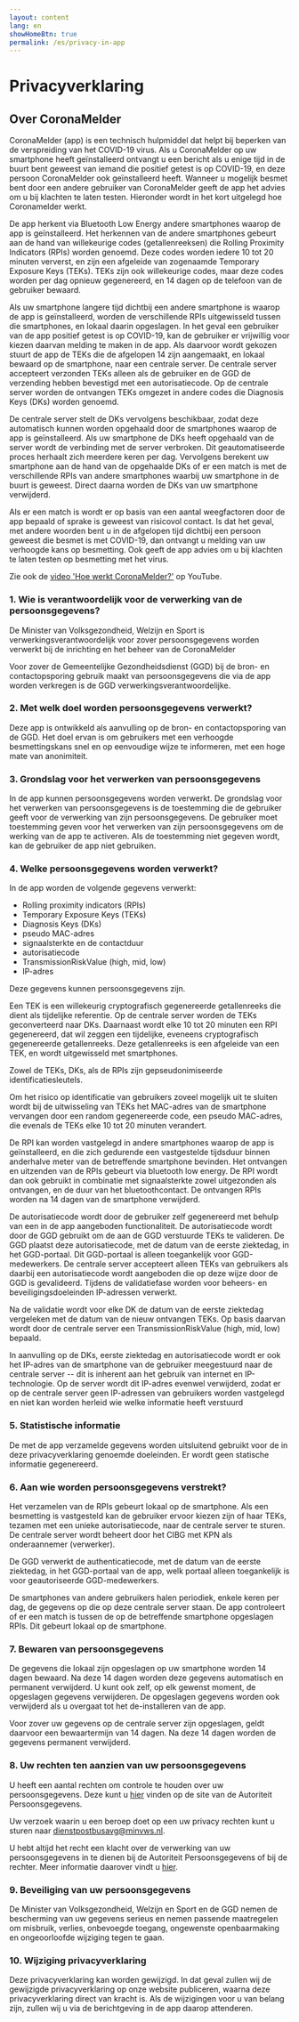 ```yaml
---
layout: content
lang: en
showHomeBtn: true
permalink: /es/privacy-in-app
---
```


# Privacyverklaring

## Over CoronaMelder

CoronaMelder (app) is een technisch hulpmiddel dat helpt bij beperken van de verspreiding van het COVID-19 virus. Als u CoronaMelder op uw smartphone heeft geïnstalleerd ontvangt u een bericht als u enige tijd in de buurt bent geweest van iemand die positief getest is op COVID-19, en deze persoon CoronaMelder ook geïnstalleerd heeft. Wanneer u mogelijk besmet bent door een andere gebruiker van CoronaMelder geeft de app het advies om u bij klachten te laten testen. Hieronder wordt in het kort uitgelegd hoe Coronamelder werkt.

De app herkent via Bluetooth Low Energy andere smartphones waarop de app is geïnstalleerd. Het herkennen van de andere smartphones gebeurt aan de hand van willekeurige codes (getallenreeksen) die Rolling Proximity Indicators (RPIs) worden genoemd. Deze codes worden iedere 10 tot 20 minuten ververst, en zijn een afgeleide van zogenaamde Temporary Exposure Keys (TEKs). TEKs zijn ook willekeurige codes, maar deze codes worden per dag opnieuw gegenereerd, en 14 dagen op de telefoon van de gebruiker bewaard. 

Als uw smartphone langere tijd dichtbij een andere smartphone is waarop de app is geïnstalleerd, worden de verschillende RPIs uitgewisseld tussen die smartphones, en lokaal daarin opgeslagen. In het geval een gebruiker van de app positief getest is op COVID-19, kan de gebruiker er vrijwillig voor kiezen daarvan melding te maken in de app. Als daarvoor wordt gekozen stuurt de app de TEKs die de afgelopen 14 zijn aangemaakt, en lokaal bewaard op de smartphone, naar een centrale server. De centrale server accepteert verzonden TEKs alleen als de gebruiker en de GGD de verzending hebben bevestigd met een autorisatiecode. Op de centrale server worden de ontvangen TEKs omgezet in andere codes die Diagnosis Keys (DKs) worden genoemd. 

De centrale server stelt de DKs vervolgens beschikbaar, zodat deze automatisch kunnen worden opgehaald door de smartphones waarop de app is geïnstalleerd. Als uw smartphone de DKs heeft opgehaald van de server wordt de verbinding met de server verbroken. Dit geautomatiseerde proces herhaalt zich meerdere keren per dag. Vervolgens berekent uw smartphone aan de hand van de opgehaalde DKs of er een match is met de verschillende RPIs van andere smartphones waarbij uw smartphone in de buurt is geweest. Direct daarna worden de DKs van uw smartphone verwijderd. 

Als er een match is wordt er op basis van een aantal weegfactoren door de app bepaald of sprake is geweest van risicovol contact. Is dat het geval, met andere woorden bent u in de afgelopen tijd dichtbij een persoon geweest die besmet is met COVID-19, dan ontvangt u melding van uw verhoogde kans op besmetting. Ook geeft de app advies om u bij klachten te laten testen op besmetting met het virus.

Zie ook de [video 'Hoe werkt CoronaMelder?'](https://www.youtube.com/watch?v=mk7ZNygVW1E&feature=youtu.be) op YouTube.

### 1. Wie is verantwoordelijk voor de verwerking van de persoonsgegevens? 

De Minister van Volksgezondheid, Welzijn en Sport is verwerkingsverantwoordelijk voor zover persoonsgegevens worden verwerkt bij de inrichting en het beheer van de CoronaMelder

Voor zover de Gemeentelijke Gezondheidsdienst (GGD) bij de bron- en contactopsporing gebruik maakt van persoonsgegevens die via de app worden verkregen is de GGD verwerkingsverantwoordelijke.

### 2. Met welk doel worden persoonsgegevens verwerkt? 

Deze app is ontwikkeld als aanvulling op de bron- en contactopsporing van de GGD. Het doel ervan is om gebruikers met een verhoogde besmettingskans snel en op eenvoudige wijze te informeren, met een hoge mate van anonimiteit.

### 3. Grondslag voor het verwerken van persoonsgegevens 

In de app kunnen persoonsgegevens worden verwerkt. De grondslag voor het verwerken van persoonsgegevens is de toestemming die de gebruiker geeft voor de verwerking van zijn persoonsgegevens. De gebruiker moet toestemming geven voor het verwerken van zijn persoonsgegevens om de werking van de app te activeren. Als de toestemming niet gegeven wordt, kan de gebruiker de app niet gebruiken.

### 4. Welke persoonsgegevens worden verwerkt? 

In de app worden de volgende gegevens verwerkt:

- Rolling proximity indicators (RPIs)
- Temporary Exposure Keys (TEKs)
- Diagnosis Keys (DKs)
- pseudo MAC-adres
- signaalsterkte en de contactduur
- autorisatiecode
- TransmissionRiskValue (high, mid, low)
- IP-adres

Deze gegevens kunnen persoonsgegevens zijn. 

Een TEK is een willekeurig cryptografisch gegenereerde getallenreeks die dient als tijdelijke referentie. Op de centrale server worden de TEKs geconverteerd naar DKs. Daarnaast wordt elke 10 tot 20 minuten een RPI gegenereerd, dat wil zeggen een tijdelijke, eveneens cryptografisch gegenereerde getallenreeks. Deze getallenreeks is een afgeleide van een TEK, en wordt uitgewisseld met smartphones. 

Zowel de TEKs, DKs, als de RPIs zijn gepseudonimiseerde identificatiesleutels.

Om het risico op identificatie van gebruikers zoveel mogelijk uit te sluiten wordt bij de uitwisseling van TEKs het MAC-adres van de smartphone vervangen door een random gegenereerde code, een pseudo MAC-adres, die evenals de TEKs elke 10 tot 20 minuten verandert.

De RPI kan worden vastgelegd in andere smartphones waarop de app is geïnstalleerd, en die zich gedurende een vastgestelde tijdsduur binnen anderhalve meter van de betreffende smartphone bevinden. Het ontvangen en uitzenden van de RPIs gebeurt via bluetooth low energy. De RPI wordt dan ook gebruikt in combinatie met signaalsterkte zowel uitgezonden als ontvangen, en de duur van het bluetoothcontact. De ontvangen RPIs worden na 14 dagen van de smartphone verwijderd. 

De autorisatiecode wordt door de gebruiker zelf gegenereerd met behulp van een in de app aangeboden functionaliteit. De autorisatiecode wordt door de GGD gebruikt om de aan de GGD verstuurde TEKs te valideren. De GGD plaatst deze autorisatiecode, met de datum van de eerste ziektedag, in het GGD-portaal. Dit GGD-portaal is alleen toegankelijk voor GGD-medewerkers. De centrale server accepteert alleen TEKs van gebruikers als daarbij een autorisatiecode wordt aangeboden die op deze wijze door de GGD is gevalideerd. Tijdens de validatiefase worden voor beheers- en beveiligingsdoeleinden IP-adressen verwerkt.

Na de validatie wordt voor elke DK de datum van de eerste ziektedag vergeleken met de datum van de  nieuw ontvangen TEKs. Op basis daarvan wordt door de centrale server een TransmissionRiskValue (high, mid, low) bepaald.

In aanvulling op de DKs, eerste ziektedag en autorisatiecode wordt er ook het IP-adres van de smartphone van de gebruiker meegestuurd naar de centrale server -- dit is inherent aan het gebruik van internet en IP-technologie. Op de server wordt dit IP-adres evenwel verwijderd, zodat er op de centrale server geen IP-adressen van gebruikers worden vastgelegd en niet kan worden herleid wie welke informatie heeft verstuurd

### 5. Statistische informatie 

De met de app verzamelde gegevens worden uitsluitend gebruikt voor de in deze privacyverklaring genoemde doeleinden. Er wordt geen statische informatie gegenereerd.

### 6. Aan wie worden persoonsgegevens verstrekt?

Het verzamelen van de RPIs gebeurt lokaal op de smartphone. Als een besmetting is vastgesteld kan de gebruiker ervoor kiezen zijn of haar TEKs, tezamen met een unieke autorisatiecode, naar de centrale server te sturen. De centrale server wordt beheert door het CIBG met KPN als onderaannemer (verwerker).

De GGD verwerkt de authenticatiecode, met de datum van de eerste ziektedag, in het GGD-portaal van de app, welk portaal alleen toegankelijk is voor geautoriseerde GGD-medewerkers.

De smartphones van andere gebruikers halen periodiek, enkele keren per dag, de gegevens op die op deze centrale server staan. De app controleert of er een match is tussen de op de betreffende smartphone opgeslagen RPIs. Dit gebeurt lokaal op de smartphone. 

### 7. Bewaren van persoonsgegevens

De gegevens die lokaal zijn opgeslagen op uw smartphone worden 14 dagen bewaard. Na deze 14 dagen worden deze gegevens automatisch en permanent verwijderd. U kunt ook zelf, op elk gewenst moment, de opgeslagen gegevens verwijderen. De opgeslagen gegevens worden ook verwijderd als u overgaat tot het de-installeren van de app. 

Voor zover uw gegevens op de centrale server zijn opgeslagen, geldt daarvoor een bewaartermijn van 14 dagen. Na deze 14 dagen worden de gegevens permanent verwijderd. 

### 8. Uw rechten ten aanzien van uw persoonsgegevens 

U heeft een aantal rechten om controle te houden over uw persoonsgegevens. Deze kunt u [hier](https://autoriteitpersoonsgegevens.nl/nl/onderwerpen/algemene-informatie-avg/rechten-van-betrokkenen) vinden op de site van de Autoriteit Persoonsgegevens.

Uw verzoek waarin u een beroep doet op een uw privacy rechten kunt u sturen naar [dienstpostbusavg@minvws.nl](mailto:dienstpostbusavg@minvws.nl).

U hebt altijd het recht een klacht over de verwerking van uw persoonsgegevens in te dienen bij de Autoriteit Persoonsgegevens of bij de rechter. Meer informatie daarover vindt u [hier](https://autoriteitpersoonsgegevens.nl/nl/zelf-doen/gebruik-uw-privacyrechten/klacht-melden-bij-de-ap). 

### 9. Beveiliging van uw persoonsgegevens

De Minister van Volksgezondheid, Welzijn en Sport en de GGD nemen de bescherming van uw gegevens serieus en nemen passende maatregelen om misbruik, verlies, onbevoegde toegang, ongewenste openbaarmaking en ongeoorloofde wijziging tegen te gaan.

### 10. Wijziging privacyverklaring

Deze privacyverklaring kan worden gewijzigd. In dat geval zullen wij de gewijzigde privacyverklaring op onze website publiceren, waarna deze privacyverklaring direct van kracht is. Als de wijzigingen voor u van belang zijn, zullen wij u via de berichtgeving in de app daarop attenderen. 